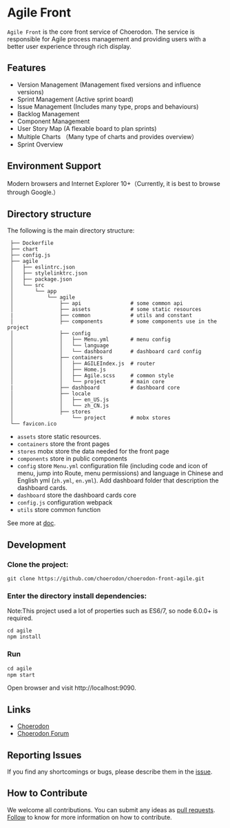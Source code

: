 # Agile Front
`Agile Front` is the core front service of Choerodon. The service is responsible for Agile process management and providing users with a better user experience through rich display.

## Features
- Version Management (Management fixed versions and influence versions)
- Sprint Management (Active sprint board)
- Issue Management (Includes many type, props and behaviours)
- Backlog Management
- Component Management
- User Story Map (A flexable board to plan sprints)
- Multiple Charts （Many type of charts and provides overview）
- Sprint Overview

## Environment Support

Modern browsers and Internet Explorer 10+（Currently, it is best to browse through Google.）

## Directory structure

The following is the main directory structure:

```
 ├── Dockerfile
 ├── chart
 ├── config.js
 ├── agile
 │   ├── eslintrc.json
 │   ├── stylelinktrc.json
 │   ├── package.json
 │   └── src
 │       └── app
 │           └── agile
 │               ├── api                # some common api
 │               ├── assets             # some static resources
 |               ├── common             # utils and constant
 │               ├── components         # some components use in the project
 │               ├── config
 │               │   ├── Menu.yml       # menu config
 │               │   └── language
 │               │   └── dashboard      # dashboard card config
 │               ├── containers
 │               │   ├── AGILEIndex.js  # router
 │               │   ├── Home.js
 │               │   ├── Agile.scss     # common style
 │               │   └── project        # main core
 |               ├── dashboard          # dashboard core
 │               ├── locale
 │               │   ├── en_US.js
 │               │   └── zh_CN.js
 │               ├── stores
 │                   └── project        # mobx stores
 └── favicon.ico

```

* `assets` store static resources.
* `containers` store the front pages
* `stores` mobx store the data needed for the front page
* `components` store in public components
* `config` store `Menu.yml` configuration file (including code and icon of menu, jump into Route, menu permissions) and language in Chinese and English yml (`zh.yml`, `en.yml`). Add dashboard folder that description the dashboard cards.
* `dashboard` store the dashboard cards core
* `config.js` configuration webpack
* `utils` store common function

See more at [doc](http://choerodon.io/zh/docs/development-guide/front).

## Development

### Clone the project:
```
git clone https://github.com/choerodon/choerodon-front-agile.git
```

### Enter the directory install dependencies:
Note:This project used a lot of properties such as ES6/7, so node 6.0.0+ is required.

```
cd agile
npm install
```
### Run

``` js
cd agile
npm start
```
Open browser and visit http://localhost:9090.

## Links

- [Choerodon](http://choerodon.io)
- [Choerodon Forum](http://forum.choerodon.io/)

## Reporting Issues
If you find any shortcomings or bugs, please describe them in the [issue](https://github.com/choerodon/choerodon/issues/new?template=issue_template.md).

## How to Contribute
We welcome all contributions. You can submit any ideas as [pull requests](https://github.com/choerodon/choerodon/pulls). [Follow](https://github.com/choerodon/choerodon/blob/master/CONTRIBUTING.md) to know for more information on how to contribute.
 